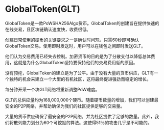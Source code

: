 # 

# GlobalToken(GLT)

GlobalToken是一款PoWSHA256Algo货币。GlobalToken的创建旨在提供快速的在线交易，且区块链确认速度快，收费很低。

创建日常使用的硬币的关键要求之一是确认时间短。只需60秒即可确认GlobalToken交易。使用即时发送时，用户可以在钱包之间即时发送GLT。

他们认为交易费用已经失去控制。加密货币的目的是为了分散支付以降低总体费用，这就是为什么GlobalToken坚持要保持他们的交易费用低的原因。

没有预挖，GlobalToken的建立是为了公平。由于没有大量的货币供应，GLT有一个独特的机会来建立一个大型的有机社区，这将最终促进强劲而稳定的增长。

每分钟开采一个块GLT网络将重新调整PoW难度。

GLT的总供应量约为168,000,000个硬币。随着硬币数量的增加，我们可以创建最安全的P2P网络，并帮助确保为我们的社区提供足够的交易量。

大量的货币供应确保了最安全的P2P网络，并为社区提供了足够的数量。此外，我们将散列能力划分为60个可挖掘的算法。这使得51％的攻击几乎是不可能的。

